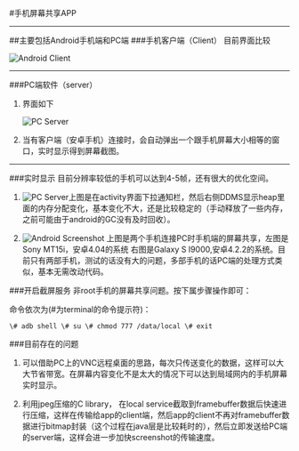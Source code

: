 

#手机屏幕共享APP
***
##主要包括Android手机端和PC端
###手机客户端（Client）
目前界面比较

![Android Client](https://github.com/zhouguangfu09/Screenshot-non-root-/blob/master/png/1.png)
***
###PC端软件（server）
1. 界面如下

   ![PC Server](https://github.com/zhouguangfu09/Screenshot-non-root-/blob/master/png/2.png)

2. 当有客户端（安卓手机）连接时，会自动弹出一个跟手机屏幕大小相等的窗口，实时显示得到屏幕截图。
****
###实时显示
目前分辨率较低的手机可以达到4-5帧，还有很大的优化空间。

1. ![PC Server](https://github.com/zhouguangfu09/Screenshot-non-root-/blob/master/png/3.png)上图是在activity界面下拉通知栏，然后右侧DDMS显示heap里面的内存分配变化，基本变化不大，还是比较稳定的（手动释放了一些内存，之前可能由于android的GC没有及时回收）。

2. ![Android Screenshot](https://github.com/zhouguangfu09/Screenshot-non-root-/blob/master/png/4.png)
上图是两个手机连接PC时手机端的屏幕共享，左图是Sony MT15i，安卓4.04的系统
右图是Galaxy S I9000,安卓4.2.2的系统。目前只有两部手机，测试的话没有大的问题，多部手机的话PC端的处理方式类似，基本无需改动代码。

###开启截屏服务
非root手机的屏幕共享问题。按下属步骤操作即可：

命令依次为(#为terminal的命令提示符)：

`
\# adb shell
\# su
\# chmod 777 /data/local
\# exit
`

###目前存在的问题
1. 可以借助PC上的VNC远程桌面的思路，每次只传送变化的数据，这样可以大大节省带宽。在屏幕内容变化不是太大的情况下可以达到局域网内的手机屏幕实时显示。

2. 利用jpeg压缩的C library， 在local service截取到framebuffer数据后快速进行压缩，这样在传输给app的client端，然后app的client不再对framebuffer数据进行bitmap封装（这个过程在java层是比较耗时的），然后立即发送给PC端的server端，这样会进一步加快screenshot的传输速度。

